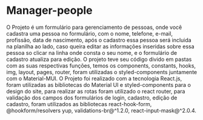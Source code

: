 # Manager-people
O Projeto é um formulário para gerenciamento de pessoas, onde você cadastra uma pessoa no formulário, com o nome, telefone, e-mail, profissão, data de nascimento, após o cadastro essa pessoa será incluida na planilha ao lado, caso queira editar as informações inseridas sobre essa pessoa so clicar na linha onde consta o seu nome, e o formulário de cadastro atualiza para edição.
O projeto teve seu código divido em pastas com as suas respectivas funções, temos os components, constants, hooks, img, layout, pages, router, foram utilizadas o styled-components juntamente com o Material-MUI.
O Projeto foi realizado com a tecnologia React.js, foram utilizadas as bibliotecas do Material UI e styled-components para o design do site, para realizar as rotas foram utilizado o react router, para validação dos campos dos formulários de login, cadastro, edição de cadastro, foram utilizados as bibliotecas react-hook-form, @hookform/resolvers yup, validations-br@^1.2.0, react-input-mask@^2.0.4.
